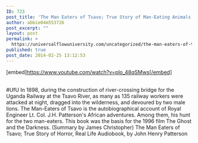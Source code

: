 ```yaml
---
ID: 723
post_title: 'The Man Eaters of Tsavo; True Story of Man-Eating Animals; Real Life Horror , by Patterson #UfU'
author: abbie04m553726
post_excerpt: ""
layout: post
permalink: >
  https://universalflowuniversity.com/uncategorized/the-man-eaters-of-tsavo-true-story-of-man-eating-animals-real-life-horror-by-patterson-ufu/
published: true
post_date: 2014-02-25 13:12:53
---
```

[embed]https://www.youtube.com/watch?v=plo_48qSMws[/embed]</br></br>
<p>#UfU In 1898, during the construction of river-crossing bridge for the Uganda Railway at the Tsavo River, as many as 135 railway workers were attacked at night, dragged into the wilderness, and devoured by two male lions. The Man-Eaters of Tsavo is the autobiographical account of Royal Engineer Lt. Col. J.H. Patterson's African adventures. Among them, his hunt for the two man-eaters. This book was the basis for the 1996 film The Ghost and the Darkness. (Summary by James Christopher)
The Man Eaters of Tsavo; True Story of Horror, Real Life Audiobook, by John Henry Patterson </p>